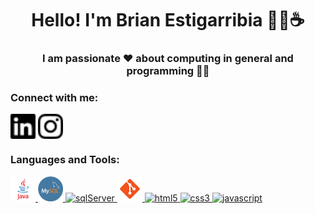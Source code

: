 <h1 align="center">Hello! I'm Brian Estigarribia 👨‍💻☕</h1> 

<h3 align="center">I am passionate ❤️ about computing in general and programming 👨‍💻 </h3>


<h3 align="left">Connect with me:</h3>
<p align="left">
<a href="https://www.linkedin.com/in/brian-estigarribia/" target="blank"><img align="center" src="./icons/linkedin.png" alt="paulouilian1b80b41b3" height="40" width="40" /></a>
<a href="https://www.instagram.com/briandoesnotexist/" target="blank"><img align="center" src="./icons/instagram.png" alt="willianlago" height="40" width="40" /></a>
</p>

<h3 align="left">Languages and Tools:</h3>
<p align="left">  
 <a href="https://www.oracle.com/br/java/" target="_blank"> <img src="./icons/java.png" alt="java" width="40" height="40"/> </a>
 <a href="https://www.mysql.com/" target="_blank"> <img src="./icons/mysql.png" alt="mySQL" width="40" height="40"/> </a>
 <a href="https://www.microsoft.com/pt-br/sql-server/" target="_blank"> <img src="./icons/sqlserver.png" alt="sqlServer" width="40" height="40"/> </a>
 <a href="https://git-scm.com/" target="_blank"> <img src="./icons/git.png" alt="git" width="40" height="40"/> </a>
 <a href="https://www.w3.org/html/" target="_blank"> <img src="./icons/html.png" alt="html5" width="40" height="40"/> </a>
 <a href="https://www.w3schools.com/css/" target="_blank"> <img src="./icons/css.png" alt="css3" width="40" height="40"/> </a>
 <a href="https://developer.mozilla.org/en-US/docs/Web/JavaScript" target="_blank"> <img src="./icons/js.png" alt="javascript" width="40" height="40"/> </a>
</p>
